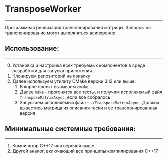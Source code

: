 # TransposeWorker
---
Программная реализация транспонирования матрицы. Запросы на транспонирование могут выполняться асинхронно.
## Использование:
---
0. Установка и настройка всех требуемых компонентов в среде разработки для запуска приложения.
1. Клонируем репозиторий на локалку
2. Далее используем утилиту CMake версии 3.12 или выше:
   1) В корне проект вызываем `cmake .`
   2) Далее `make` - прогонятся все тесты, и получим исполняемый файл `TransposeMatrixAsync`, если все собралось
   3) Запускаем исполняемый файл - `./TransposeMatrixAsync`. Должна вывестись матрица из описания таски и ее транспонированная версия
## Минимальные системные требования:
---
1. Компилятор С++17 или версией выше
2. Другой аналог, включающий все принципы компилирования С++17
